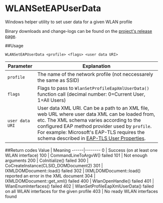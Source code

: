 # WLANSetEAPUserData
Windows helper utility to set user data for a given WLAN profile

Binary downloads and change-logs can be found on the [project's release page](https://github.com/rozmansi/WLANSetEAPUserData/releases).

##Usage
```
WLANSetEAPUserData <profile> <flags> <user data URI>
```
Parameter       | Explanation
----------------|------------
`profile`       | The name of the network profile (not neccessarely the same as SSID)
`flags`         | Flags to pass to `WlanSetProfileEapXmlUserData()` function call (decimal number: 0=Current User, 1=All Users)
`user data URI` | User data XML URI. Can be a path to an XML file, web URL where user data XML can be loaded from, etc. The XML schema varies according to the configured EAP method provider used by `profile`. For example: Microsoft's EAP-TLS requires the schema described in [EAP-TLS User Properties](https://msdn.microsoft.com/en-us/library/windows/desktop/bb204662.aspx).

##Return codes
Value | Meaning
------|--------
    0 | Success (on at least one WLAN interface)
  100 | CommandLineToArgvW() failed
  101 | Not enough arguments
  200 | CoInitialize() failed
  300 | CoCreateInstance(CLSID_DOMDocument2)
  301 | IXMLDOMDocument::load() failed
  302 | IXMLDOMDocument::load() reported an error in the XML document
  304 | IXMLDOMDocument::get_xml() failed
  400 | WlanOpenHandle() failed
  401 | WlanEnumInterfaces() failed
  402 | WlanSetProfileEapXmlUserData() failed on all WLAN interfaces for the given profile
  403 | No ready WLAN interfaces found

